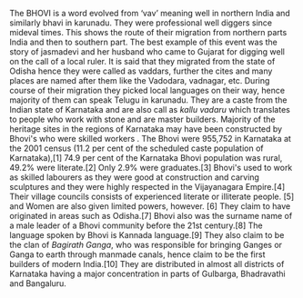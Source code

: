 The BHOVI is a word evolved from ‘vav’ meaning well in northern India and similarly bhavi in karunadu. They were professional well diggers since mideval times. This shows the route of their migration from northern parts India and then to southern part. The best example of this event was the story of jasmadevi and her husband who came to Gujarat for digging well on the call of a local ruler. It is said that they migrated from the state of Odisha hence they were called as vaddars, further the cites and many places are named after them like the Vadodara, vadnagar, etc. During course of their migration they picked local languages on their way, hence majority of them can speak Telugu in karunadu. They are a caste from the Indian state of Karnataka and are also call as _kallu vadaru_ which translates to people who work with stone and are master builders. Majority of the heritage sites in the regions of Karnataka may have been constructed by Bhovi's who were skilled workers . The Bhovi were 955,752 in Karnataka at the 2001 census (11.2 per cent of the scheduled caste population of Karnataka),[1] 74.9 per cent of the Karnataka Bhovi population was rural, 49.2% were literate.[2] Only 2.9% were graduates.[3] Bhovi's used to work as skilled labourers as they were good at construction and carving sculptures and they were highly respected in the Vijayanagara Empire.[4] Their village councils consists of experienced literate or illiterate people. [5] and Women are also given limited powers, however. [6] They claim to have originated in areas such as Odisha.[7] Bhovi also was the surname name of a male leader of a Bhovi community before the 21st century.[8] The language spoken by Bhovi is Kannada language.[9] They also claim to be the clan of _Bagirath Ganga_, who was responsible for bringing Ganges or Ganga to earth through manmade canals, hence claim to be the first builders of modern India.[10] They are distributed in almost all districts of Karnataka having a major concentration in parts of Gulbarga, Bhadravathi and Bangaluru.
